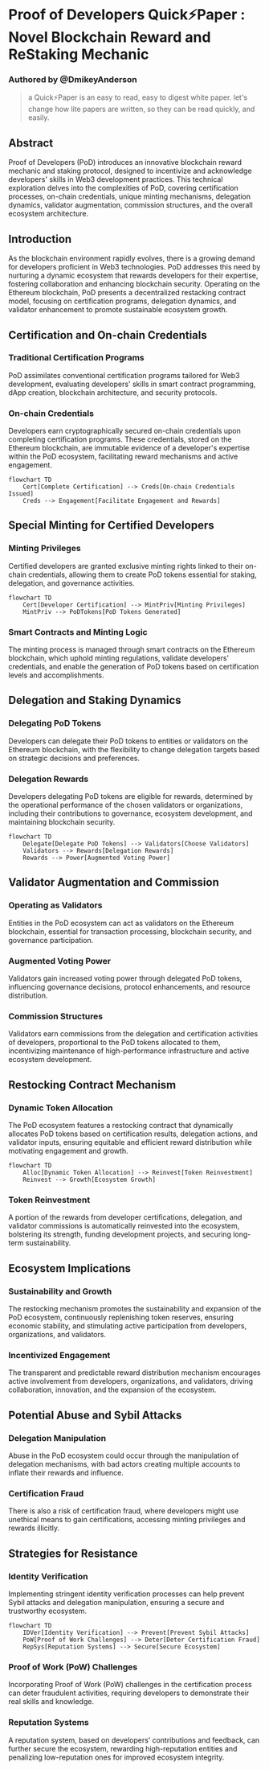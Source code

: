 # Proof of Developers Quick⚡Paper : Novel Blockchain Reward and ReStaking Mechanic
### Authored by @DmikeyAnderson

> a Quick⚡Paper is an easy to read, easy to digest white paper. let's change how lite papers are written, so they can be read quickly, and easily.

## Abstract
Proof of Developers (PoD) introduces an innovative blockchain reward mechanic and staking protocol, designed to incentivize and acknowledge developers' skills in Web3 development practices. This technical exploration delves into the complexities of PoD, covering certification processes, on-chain credentials, unique minting mechanisms, delegation dynamics, validator augmentation, commission structures, and the overall ecosystem architecture.

## Introduction
As the blockchain environment rapidly evolves, there is a growing demand for developers proficient in Web3 technologies. PoD addresses this need by nurturing a dynamic ecosystem that rewards developers for their expertise, fostering collaboration and enhancing blockchain security. Operating on the Ethereum blockchain, PoD presents a decentralized restacking contract model, focusing on certification programs, delegation dynamics, and validator enhancement to promote sustainable ecosystem growth.

## Certification and On-chain Credentials
### Traditional Certification Programs
PoD assimilates conventional certification programs tailored for Web3 development, evaluating developers' skills in smart contract programming, dApp creation, blockchain architecture, and security protocols.

### On-chain Credentials
Developers earn cryptographically secured on-chain credentials upon completing certification programs. These credentials, stored on the Ethereum blockchain, are immutable evidence of a developer's expertise within the PoD ecosystem, facilitating reward mechanisms and active engagement.

```mermaid
flowchart TD
    Cert[Complete Certification] --> Creds[On-chain Credentials Issued]
    Creds --> Engagement[Facilitate Engagement and Rewards]
```

## Special Minting for Certified Developers
### Minting Privileges
Certified developers are granted exclusive minting rights linked to their on-chain credentials, allowing them to create PoD tokens essential for staking, delegation, and governance activities.

```mermaid
flowchart TD
    Cert[Developer Certification] --> MintPriv[Minting Privileges]
    MintPriv --> PoDTokens[PoD Tokens Generated]
```

### Smart Contracts and Minting Logic
The minting process is managed through smart contracts on the Ethereum blockchain, which uphold minting regulations, validate developers' credentials, and enable the generation of PoD tokens based on certification levels and accomplishments.

## Delegation and Staking Dynamics
### Delegating PoD Tokens
Developers can delegate their PoD tokens to entities or validators on the Ethereum blockchain, with the flexibility to change delegation targets based on strategic decisions and preferences.

### Delegation Rewards
Developers delegating PoD tokens are eligible for rewards, determined by the operational performance of the chosen validators or organizations, including their contributions to governance, ecosystem development, and maintaining blockchain security.

```mermaid
flowchart TD
    Delegate[Delegate PoD Tokens] --> Validators[Choose Validators]
    Validators --> Rewards[Delegation Rewards]
    Rewards --> Power[Augmented Voting Power]
```

## Validator Augmentation and Commission
### Operating as Validators
Entities in the PoD ecosystem can act as validators on the Ethereum blockchain, essential for transaction processing, blockchain security, and governance participation.

### Augmented Voting Power
Validators gain increased voting power through delegated PoD tokens, influencing governance decisions, protocol enhancements, and resource distribution.

### Commission Structures
Validators earn commissions from the delegation and certification activities of developers, proportional to the PoD tokens allocated to them, incentivizing maintenance of high-performance infrastructure and active ecosystem development.

## Restocking Contract Mechanism
### Dynamic Token Allocation
The PoD ecosystem features a restocking contract that dynamically allocates PoD tokens based on certification results, delegation actions, and validator inputs, ensuring equitable and efficient reward distribution while motivating engagement and growth.

```mermaid
flowchart TD
    Alloc[Dynamic Token Allocation] --> Reinvest[Token Reinvestment]
    Reinvest --> Growth[Ecosystem Growth]
```

### Token Reinvestment
A portion of the rewards from developer certifications, delegation, and validator commissions is automatically reinvested into the ecosystem, bolstering its strength, funding development projects, and securing long-term sustainability.

## Ecosystem Implications
### Sustainability and Growth
The restocking mechanism promotes the sustainability and expansion of the PoD ecosystem, continuously replenishing token reserves, ensuring economic stability, and stimulating active participation from developers, organizations, and validators.

### Incentivized Engagement
The transparent and predictable reward distribution mechanism encourages active involvement from developers, organizations, and validators, driving collaboration, innovation, and the expansion of the ecosystem.

## Potential Abuse and Sybil Attacks
### Delegation Manipulation
Abuse in the PoD ecosystem could occur through the manipulation of delegation mechanisms, with bad actors creating multiple accounts to inflate their rewards and influence.

### Certification Fraud
There is also a risk of certification fraud, where developers might use unethical means to gain certifications, accessing minting privileges and rewards illicitly.

## Strategies for Resistance
### Identity Verification
Implementing stringent identity verification processes can help prevent Sybil attacks and delegation manipulation, ensuring a secure and trustworthy ecosystem.

```mermaid
flowchart TD
    IDVer[Identity Verification] --> Prevent[Prevent Sybil Attacks]
    PoW[Proof of Work Challenges] --> Deter[Deter Certification Fraud]
    RepSys[Reputation Systems] --> Secure[Secure Ecosystem]
```

### Proof of Work (PoW) Challenges
Incorporating Proof of Work (PoW) challenges in the certification process can deter fraudulent activities, requiring developers to demonstrate their real skills and knowledge.

### Reputation Systems
A reputation system, based on developers’ contributions and feedback, can further secure the ecosystem, rewarding high-reputation entities and penalizing low-reputation ones for improved ecosystem integrity.
